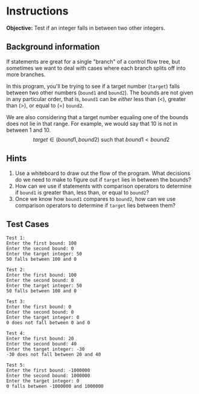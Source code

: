 # Instructions
**Objective:** Test if an integer falls in between two other integers.

## Background information 
If statements are great for a single "branch" of a control flow tree, but sometimes we want to deal with cases where each branch splits off into more branches.

In this program, you'll be trying to see if a target number (`target`) falls between two other numbers (`bound1` and `bound2`). The bounds are not given in any particular order, that is, `bound1` can be *either* less than (<), greater than (>), or equal to (=) `bound2`.

We are also considering that a target number equaling one of the bounds does not lie in that range. For example, we would say that 10 is not in between 1 and 10.
$$target \in (bound1, bound2) \text{ such that } bound1 < bound2$$


## Hints
1. Use a whiteboard to draw out the flow of the program. What decisions do we need to make to figure out if `target` lies in between the bounds?
2. How can we use if statements with comparison operators to determine if `bound1` is greater than, less than, or equal to `bound2`?
3. Once we know how `bound1` compares to `bound2`, how can we use comparison operators to determine if `target` lies between them?


## Test Cases
```
Test 1:
Enter the first bound: 100
Enter the second bound: 0
Enter the target integer: 50
50 falls between 100 and 0
```
```
Test 2:
Enter the first bound: 100
Enter the second bound: 0
Enter the target integer: 50
50 falls between 100 and 0
```
```
Test 3:
Enter the first bound: 0
Enter the second bound: 0
Enter the target integer: 0
0 does not fall between 0 and 0
```
```
Test 4:
Enter the first bound: 20
Enter the second bound: 40
Enter the target integer: -30
-30 does not fall between 20 and 40
```
```
Test 5:
Enter the first bound: -1000000
Enter the second bound: 1000000
Enter the target integer: 0
0 falls between -1000000 and 1000000
```